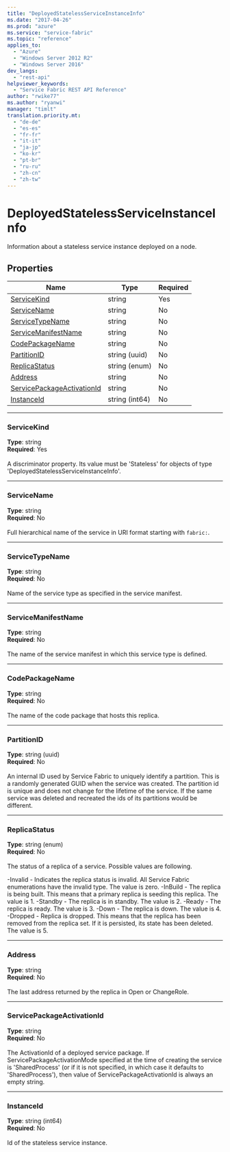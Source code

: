 ```yaml
---
title: "DeployedStatelessServiceInstanceInfo"
ms.date: "2017-04-26"
ms.prod: "azure"
ms.service: "service-fabric"
ms.topic: "reference"
applies_to: 
  - "Azure"
  - "Windows Server 2012 R2"
  - "Windows Server 2016"
dev_langs: 
  - "rest-api"
helpviewer_keywords: 
  - "Service Fabric REST API Reference"
author: "rwike77"
ms.author: "ryanwi"
manager: "timlt"
translation.priority.mt: 
  - "de-de"
  - "es-es"
  - "fr-fr"
  - "it-it"
  - "ja-jp"
  - "ko-kr"
  - "pt-br"
  - "ru-ru"
  - "zh-cn"
  - "zh-tw"
---
```

# DeployedStatelessServiceInstanceInfo

Information about a stateless service instance deployed on a node.

## Properties
| Name | Type | Required |
| --- | --- | --- |
| [ServiceKind](#servicekind) | string | Yes |
| [ServiceName](#servicename) | string | No |
| [ServiceTypeName](#servicetypename) | string | No |
| [ServiceManifestName](#servicemanifestname) | string | No |
| [CodePackageName](#codepackagename) | string | No |
| [PartitionID](#partitionid) | string (uuid) | No |
| [ReplicaStatus](#replicastatus) | string (enum) | No |
| [Address](#address) | string | No |
| [ServicePackageActivationId](#servicepackageactivationid) | string | No |
| [InstanceId](#instanceid) | string (int64) | No |

____
### ServiceKind
__Type__: string <br/>
__Required__: Yes <br/>
<br/>
A discriminator property. Its value must be 'Stateless' for objects of type 'DeployedStatelessServiceInstanceInfo'.

____
### ServiceName
__Type__: string <br/>
__Required__: No<br/>
<br/>
Full hierarchical name of the service in URI format starting with `fabric:`.

____
### ServiceTypeName
__Type__: string <br/>
__Required__: No<br/>
<br/>
Name of the service type as specified in the service manifest.

____
### ServiceManifestName
__Type__: string <br/>
__Required__: No<br/>
<br/>
The name of the service manifest in which this service type is defined.

____
### CodePackageName
__Type__: string <br/>
__Required__: No<br/>
<br/>
The name of the code package that hosts this replica.

____
### PartitionID
__Type__: string (uuid) <br/>
__Required__: No<br/>
<br/>
An internal ID used by Service Fabric to uniquely identify a partition. This is a randomly generated GUID when the service was created. The partition id is unique and does not change for the lifetime of the service. If the same service was deleted and recreated the ids of its partitions would be different.

____
### ReplicaStatus
__Type__: string (enum) <br/>
__Required__: No<br/>
<br/>
The status of a replica of a service. Possible values are following.

  -Invalid - Indicates the replica status is invalid. All Service Fabric enumerations have the invalid type. The value is zero.
  -InBuild - The replica is being built. This means that a primary replica is seeding this replica. The value is 1.
  -Standby - The replica is in standby. The value is 2.
  -Ready - The replica is ready. The value is 3.
  -Down - The replica is down. The value is 4.
  -Dropped - Replica is dropped. This means that the replica has been removed from the replica set. If it is persisted, its state has been deleted. The value is 5.


____
### Address
__Type__: string <br/>
__Required__: No<br/>
<br/>
The last address returned by the replica in Open or ChangeRole.

____
### ServicePackageActivationId
__Type__: string <br/>
__Required__: No<br/>
<br/>
The ActivationId of a deployed service package. If ServicePackageActivationMode specified at the time of creating the service
is 'SharedProcess' (or if it is not specified, in which case it defaults to 'SharedProcess'), then value of ServicePackageActivationId
is always an empty string.


____
### InstanceId
__Type__: string (int64) <br/>
__Required__: No<br/>
<br/>
Id of the stateless service instance.

